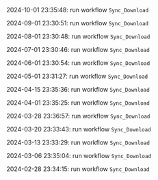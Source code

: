 2024-10-01 23:35:48: run workflow `Sync_Download` 

2024-09-01 23:30:51: run workflow `Sync_Download` 

2024-08-01 23:30:48: run workflow `Sync_Download` 

2024-07-01 23:30:46: run workflow `Sync_Download` 

2024-06-01 23:30:54: run workflow `Sync_Download` 

2024-05-01 23:31:27: run workflow `Sync_Download` 

2024-04-15 23:35:36: run workflow `Sync_Download` 

2024-04-01 23:35:25: run workflow `Sync_Download` 

2024-03-28 23:36:57: run workflow `Sync_Download` 

2024-03-20 23:33:43: run workflow `Sync_Download` 

2024-03-13 23:33:29: run workflow `Sync_Download` 

2024-03-06 23:35:04: run workflow `Sync_Download` 

2024-02-28 23:34:15: run workflow `Sync_Download` 


